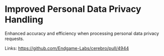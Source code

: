 # Improved Personal Data Privacy Handling

Enhanced accuracy and efficiency when processing personal data privacy requests.

Links:
https://github.com/Endgame-Labs/cerebro/pull/4944
